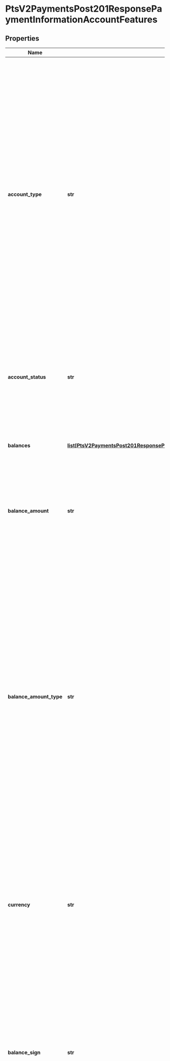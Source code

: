 # PtsV2PaymentsPost201ResponsePaymentInformationAccountFeatures

## Properties
Name | Type | Description | Notes
------------ | ------------- | ------------- | -------------
**account_type** | **str** | Type of account. This value is returned only if you requested a balance inquiry. Possible values:   - &#x60;00&#x60;: Not applicable or not specified  - &#x60;10&#x60;: Savings account  - &#x60;20&#x60;: Checking account  - &#x60;30&#x60;: Credit card account  - &#x60;40&#x60;: Universal account  #### PIN debit Type of account. This value is returned only if you requested a balance inquiry.  Possible values: - &#x60;00&#x60;: Not applicable or not specified - &#x60;10&#x60;: Savings account - &#x60;20&#x60;: Checking account - &#x60;40&#x60;: Universal account - &#x60;96&#x60;: Cash benefits account - &#x60;98&#x60;: Food stamp account  Returned by PIN debit purchase.  | [optional] 
**account_status** | **str** | Possible values: - &#x60;N&#x60;: Nonregulated - &#x60;R&#x60;: Regulated  Returned by PIN debit credit or PIN debit purchase.  **Note** This field is returned only for CyberSource through VisaNet.  | [optional] 
**balances** | [**list[PtsV2PaymentsPost201ResponsePaymentInformationAccountFeaturesBalances]**](PtsV2PaymentsPost201ResponsePaymentInformationAccountFeaturesBalances.md) | This is an array of multiple balances information an issuer can return for a given card. | [optional] 
**balance_amount** | **str** | Remaining balance on the account.  Returned by authorization service.  #### PIN debit Remaining balance on the prepaid card.  Returned by PIN debit purchase.  | [optional] 
**balance_amount_type** | **str** | Type of amount. This value is returned only if you requested a balance inquiry. The issuer determines the value that is returned. Possible values for deposit accounts:   - &#x60;01&#x60;: Current ledger (posted) balance.  - &#x60;02&#x60;: Current available balance, which is typically the ledger balance less outstanding authorizations.  Some depository institutions also include pending deposits and the credit or overdraft line associated with the account. Possible values for credit card accounts:   - &#x60;01&#x60;: Credit amount remaining for customer (open to buy).  - &#x60;02&#x60;: Credit limit.  | [optional] 
**currency** | **str** | Currency of the remaining balance on the account. For the possible values, see the [ISO Standard Currency Codes.](http://apps.cybersource.com/library/documentation/sbc/quickref/currencies.pdf)  Returned by authorization service.  #### PIN debit Currency of the remaining balance on the prepaid card.  Returned by PIN debit purchase.  | [optional] 
**balance_sign** | **str** | Sign for the remaining balance on the account. Returned only when the processor returns this value. Possible values:  Possible values: - &#x60;Positive&#x60; - &#x60;Negative&#x60;  #### PIN debit Sign for the remaining balance on the prepaid card. Returned only when the processor returns this value.  Returned by PIN debit purchase.  | [optional] 
**affluence_indicator** | **str** | **Chase Paymentech Solutions**  Indicates whether a customer has high credit limits. This information enables you to market high cost items to these customers and to understand the kinds of cards that high income customers are using.  This field is supported for Visa, Mastercard, Discover, and Diners Club. Possible values:   - &#x60;Y&#x60;: Yes  - &#x60;N&#x60;: No  - &#x60;X&#x60;: Not applicable / Unknown  #### Litle  Flag that indicates that a Visa cardholder or Mastercard cardholder is in one of the affluent categories. Possible values:   - &#x60;AFFLUENT&#x60;: High income customer with high spending pattern (&gt;100k USD annual income and &gt;40k USD annual    card usage).  - &#x60;MASS AFFLUENT&#x60;: High income customer (&gt;100k USD annual income).   Maximum length is 13.  #### Chase Paymentech Solutions  Maximum length is 1.  | [optional] 
**category** | **str** | #### GPX Mastercard product ID associated with the primary account number (PAN). Returned by authorization service.  #### CyberSource through VisaNet Visa or Mastercard product ID that is associated with the primary account number (PAN). For descriptions of the Visa product IDs, see the Product ID table on the [Visa Request &amp; Response Codes web page.](https://developer.visa.com/guides/request_response_codes)  Data Length: String (3)  #### GPN Visa or Mastercard product ID that is associated with the primary account number (PAN). For descriptions of the Visa product IDs, see the Product ID table on the [Visa Request &amp; Response Codes web page.](https://developer.visa.com/guides/request_response_codes)  Data Length: String (3)  #### Worldpay VAP **Important** Before using this field on Worldpay VAP, you must contact CyberSource Customer Support to have your account configured for this feature.  Type of card used in the transaction. The only possible value is: - &#x60;PREPAID&#x60;: Prepaid Card  Data Length: String (7)  #### RBS WorldPay Atlanta Type of card used in the transaction. Possible values: - &#x60;B&#x60;: Business Card - &#x60;O&#x60;: Noncommercial Card - &#x60;R&#x60;: Corporate Card - &#x60;S&#x60;: Purchase Card - &#x60;Blank&#x60;: Purchase card not supported  Data Length: String (1)  | [optional] 
**commercial** | **str** | Indicates whether the card is a commercial card, which enables you to include Level II data in your transaction requests. This field is supported for Visa and Mastercard on **Chase Paymentech Solutions**. Possible values:   - &#x60;Y&#x60;: Yes  - &#x60;N&#x60;: No  - &#x60;X&#x60;: Not applicable / Unknown  | [optional] 
**group** | **str** | Type of commercial card. This field is supported only for CyberSource through VisaNet. Possible values:   - &#x60;B&#x60;: Business card  - &#x60;R&#x60;: Corporate card  - &#x60;S&#x60;: Purchasing card  - &#x60;0&#x60;: Noncommercial card  Returned by authorization service.  | [optional] 
**health_care** | **str** | Indicates whether the card is a healthcare card. This field is supported for Visa and Mastercard on **Chase Paymentech Solutions**. Possible values:   - &#x60;Y&#x60;: Yes  - &#x60;N&#x60;: No  - &#x60;X&#x60;: Not applicable / Unknown  | [optional] 
**payroll** | **str** | Indicates whether the card is a payroll card. This field is supported for Visa, Discover, Diners Club, and JCB on **Chase Paymentech Solutions**. Possible values:   - &#x60;Y&#x60;: Yes  - &#x60;N&#x60;: No  - &#x60;X&#x60;: Not applicable / Unknown  | [optional] 
**level3_eligible** | **str** | Indicates whether the card is eligible for Level III interchange fees, which enables you to include Level III data in your transaction requests. This field is supported for Visa and Mastercard on **Chase Paymentech Solutions**. Possible values:   - &#x60;Y&#x60;: Yes  - &#x60;N&#x60;: No  - &#x60;X&#x60;: Not applicable / Unknown  | [optional] 
**pinless_debit** | **str** | Indicates whether the card is a PINless debit card. This field is supported for Visa and Mastercard on **Chase Paymentech Solutions**. Possible values:   - &#x60;Y&#x60;: Yes  - &#x60;N&#x60;: No  - &#x60;X&#x60;: Not applicable / Unknown  | [optional] 
**signature_debit** | **str** | Indicates whether the card is a signature debit card.  This information enables you to alter the way an order is processed. For example, you might not want to reauthorize a transaction for a signature debit card, or you might want to perform reversals promptly for a signature debit card. This field is supported for Visa, Mastercard, and Maestro (International) on Chase Paymentech Solutions. Possible values:   - &#x60;Y&#x60;: Yes  - &#x60;N&#x60;: No  - &#x60;X&#x60;: Not applicable / Unknown  | [optional] 
**prepaid** | **str** | Indicates whether the card is a prepaid card. This information enables you to determine when a gift card or prepaid card is presented for use when establishing a new recurring, installment, or deferred billing relationship.  This field is supported for Visa, Mastercard, Discover, Diners Club, and JCB on Chase Paymentech Solutions. Possible values:   - &#x60;Y&#x60;: Yes  - &#x60;N&#x60;: No  - &#x60;X&#x60;: Not applicable / Unknown  | [optional] 
**regulated** | **str** | Indicates whether the card is regulated according to the Durbin Amendment. If the card is regulated, the card issuer is subject to price caps and interchange rules. This field is supported for Visa, Mastercard, Discover, Diners Club, and JCB on Chase Paymentech Solutions. Possible values:   - &#x60;Y&#x60;: Yes  - &#x60;N&#x60;: No  - &#x60;X&#x60;: Not applicable / Unknown  | [optional] 

[[Back to Model list]](../README.md#documentation-for-models) [[Back to API list]](../README.md#documentation-for-api-endpoints) [[Back to README]](../README.md)


